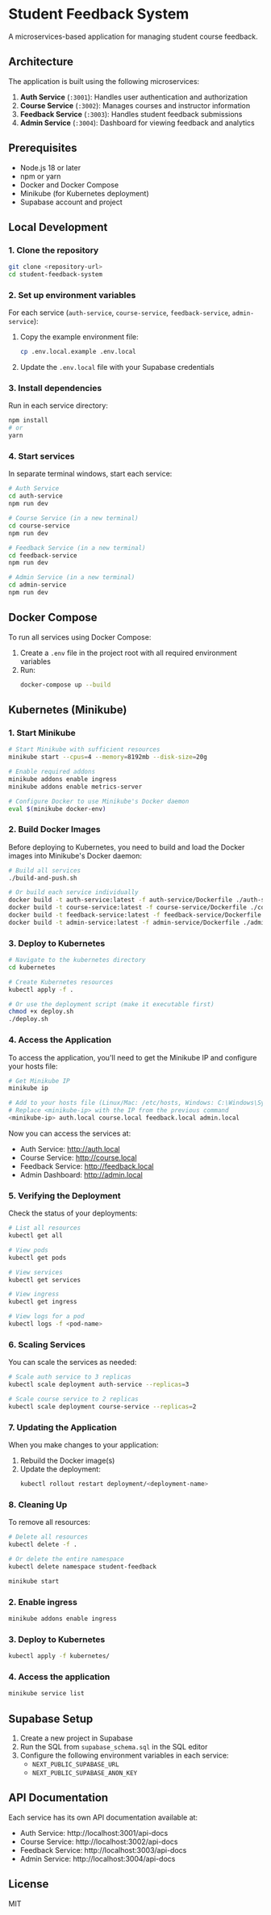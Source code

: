 # Student Feedback System

A microservices-based application for managing student course feedback.

## Architecture

The application is built using the following microservices:

1. **Auth Service** (`:3001`): Handles user authentication and authorization
2. **Course Service** (`:3002`): Manages courses and instructor information
3. **Feedback Service** (`:3003`): Handles student feedback submissions
4. **Admin Service** (`:3004`): Dashboard for viewing feedback and analytics

## Prerequisites

- Node.js 18 or later
- npm or yarn
- Docker and Docker Compose
- Minikube (for Kubernetes deployment)
- Supabase account and project

## Local Development

### 1. Clone the repository

```bash
git clone <repository-url>
cd student-feedback-system
```

### 2. Set up environment variables

For each service (`auth-service`, `course-service`, `feedback-service`, `admin-service`):

1. Copy the example environment file:
   ```bash
   cp .env.local.example .env.local
   ```
2. Update the `.env.local` file with your Supabase credentials

### 3. Install dependencies

Run in each service directory:
```bash
npm install
# or
yarn
```

### 4. Start services

In separate terminal windows, start each service:

```bash
# Auth Service
cd auth-service
npm run dev

# Course Service (in a new terminal)
cd course-service
npm run dev

# Feedback Service (in a new terminal)
cd feedback-service
npm run dev

# Admin Service (in a new terminal)
cd admin-service
npm run dev
```

## Docker Compose

To run all services using Docker Compose:

1. Create a `.env` file in the project root with all required environment variables
2. Run:
   ```bash
   docker-compose up --build
   ```

## Kubernetes (Minikube)

### 1. Start Minikube

```bash
# Start Minikube with sufficient resources
minikube start --cpus=4 --memory=8192mb --disk-size=20g

# Enable required addons
minikube addons enable ingress
minikube addons enable metrics-server

# Configure Docker to use Minikube's Docker daemon
eval $(minikube docker-env)
```

### 2. Build Docker Images

Before deploying to Kubernetes, you need to build and load the Docker images into Minikube's Docker daemon:

```bash
# Build all services
./build-and-push.sh

# Or build each service individually
docker build -t auth-service:latest -f auth-service/Dockerfile ./auth-service
docker build -t course-service:latest -f course-service/Dockerfile ./course-service
docker build -t feedback-service:latest -f feedback-service/Dockerfile ./feedback-service
docker build -t admin-service:latest -f admin-service/Dockerfile ./admin-service
```

### 3. Deploy to Kubernetes

```bash
# Navigate to the kubernetes directory
cd kubernetes

# Create Kubernetes resources
kubectl apply -f .

# Or use the deployment script (make it executable first)
chmod +x deploy.sh
./deploy.sh
```

### 4. Access the Application

To access the application, you'll need to get the Minikube IP and configure your hosts file:

```bash
# Get Minikube IP
minikube ip

# Add to your hosts file (Linux/Mac: /etc/hosts, Windows: C:\Windows\System32\drivers\etc\hosts)
# Replace <minikube-ip> with the IP from the previous command
<minikube-ip> auth.local course.local feedback.local admin.local
```

Now you can access the services at:
- Auth Service: http://auth.local
- Course Service: http://course.local
- Feedback Service: http://feedback.local
- Admin Dashboard: http://admin.local

### 5. Verifying the Deployment

Check the status of your deployments:

```bash
# List all resources
kubectl get all

# View pods
kubectl get pods

# View services
kubectl get services

# View ingress
kubectl get ingress

# View logs for a pod
kubectl logs -f <pod-name>
```

### 6. Scaling Services

You can scale the services as needed:

```bash
# Scale auth service to 3 replicas
kubectl scale deployment auth-service --replicas=3

# Scale course service to 2 replicas
kubectl scale deployment course-service --replicas=2
```

### 7. Updating the Application

When you make changes to your application:

1. Rebuild the Docker image(s)
2. Update the deployment:
   ```bash
   kubectl rollout restart deployment/<deployment-name>
   ```

### 8. Cleaning Up

To remove all resources:

```bash
# Delete all resources
kubectl delete -f .

# Or delete the entire namespace
kubectl delete namespace student-feedback
```

```bash
minikube start
```

### 2. Enable ingress

```bash
minikube addons enable ingress
```

### 3. Deploy to Kubernetes

```bash
kubectl apply -f kubernetes/
```

### 4. Access the application

```bash
minikube service list
```

## Supabase Setup

1. Create a new project in Supabase
2. Run the SQL from `supabase_schema.sql` in the SQL editor
3. Configure the following environment variables in each service:
   - `NEXT_PUBLIC_SUPABASE_URL`
   - `NEXT_PUBLIC_SUPABASE_ANON_KEY`

## API Documentation

Each service has its own API documentation available at:

- Auth Service: http://localhost:3001/api-docs
- Course Service: http://localhost:3002/api-docs
- Feedback Service: http://localhost:3003/api-docs
- Admin Service: http://localhost:3004/api-docs

## License

MIT
